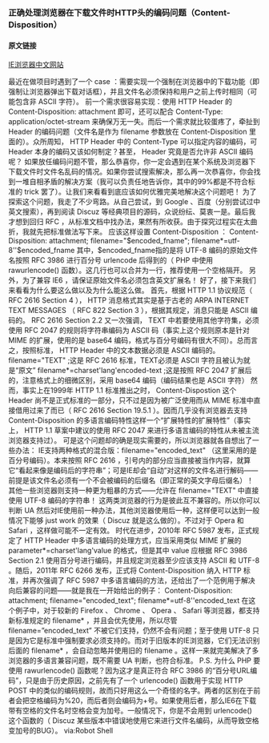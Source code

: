 ### 正确处理浏览器在下载文件时HTTP头的编码问题（Content-Disposition）

#### 原文链接
[IE浏览器中文网站](http://www.iefans.net/xiazai-wenjian-http-bianma-content-disposition/)

最近在做项目时遇到了一个 case ：需要实现一个强制在浏览器中的下载功能（即强制让浏览器弹出下载对话框），并且文件名必须保持和用户之前上传时相同（可能包含非 ASCII 字符）。 前一个需求很容易实现：使用 HTTP Header 的 Content-Disposition: attachment 即可，还可以配合 Content-Type: application/octet-stream 来确保万无一失。而后一个需求就比较蛋疼了，牵扯到 Header 的编码问题（文件名是作为 filename 参数放在 Content-Disposition 里面的）。众所周知， HTTP Header 中的 Content-Type 可以指定内容的编码，可 Header 本身的编码又该如何制定？甚至， Header 究竟是否允许非 ASCII 编码呢？ 如果放任编码问题不管，那么恭喜你，你一定会遇到在某个系统及浏览器下下载文件时文件名乱码的情况。如果你尝试搜索解决，那么再一次恭喜你，你会找到一堆自相矛盾的解决方案（我可以负责任地告诉你，其中的99%都是不符合标准的 trick 罢了）。让我们来看看到底应该如何优雅完美地解决这个问题吧！ 为了探索这个问题，我走了不少弯路。从自己尝试，到 Google 、百度（分别尝试过中英文搜索），再到阅读 Discuz 等经典项目的源码，众说纷纭、莫衷一是。最后我才想到回归 RFC ，从标准文档中找办法，果然有所收获。由于探究过程实在太曲折，我就先把标准做法写下来。
应该这样设置 Content-Disposition ：
Content-Disposition: attachment;
                      filename="$encoded_fname";
                      filename*=utf-8''$encoded_fname
其中，$encoded_fname指的是将 UTF-8 编码的原始文件名按照 RFC 3986 进行百分号 urlencode 后得到的（ PHP 中使用 rawurlencode() 函数）。这几行也可以合并为一行，推荐使用一个空格隔开。 另外，为了兼容 IE6 ，请保证原始文件名必须包含英文扩展名！
好了，接下来我们来看看为什么要这么做以及为什么能这么做。 首先，根据 HTTP 1.1 协议规范（ RFC 2616 Section 4 ）， HTTP 消息格式其实是基于古老的 ARPA INTERNET TEXT MESSAGES （ RFC 822 Section 3 ），根据其规定，消息只能是 ASCII 编码的。 RFC 2616 Section 2.2 又一次强调， TEXT 中若要使用其他字符集，必须使用 RFC 2047 的规则将字符串编码为 ASCII 码（事实上这个规则原本是针对 MIME 的扩展，使用的是 base64 编码，格式与百分号编码有很大不同）。总而言之，按照标准， HTTP Header 中的文本数据必须是 ASCII 编码的。
filename="TEXT"
 ;这是 RFC 2616 标准，TEXT必须是 ASCII 字符且被认为就是“原文”
filename*=charset'lang'encoded-text
 ;这是按照 RFC 2047 扩展后的，注意格式上的细微区别，采用 base64 编码（编码结果也是 ASCII 字符）
然而，事实上在1999年 HTTP 1.1 标准推出之时， Content-Dispostion 这个 Header 尚不是正式标准的一部分，只不过是因为被广泛使用而从 MIME 标准中直接借用过来了而已（ RFC 2616 Section 19.5.1 ）。因而几乎没有浏览器去支持 Content-Disposition 的多语言编码特性这样一个“扩展特性的扩展特性”（事实上， HTTP 1.1 草案中建议的使用 RFC 2047 来进行多语言编码的特性从未被主流浏览器支持过）。 可是这个问题却的确是现实需要的，所以浏览器就各自想出了一些办法：
IE支持两种格式的混合版：filename="encoded_text" （这里采用的是百分号编码）。本来按照 RFC 2616 ，引号内的部分应当直接被当作内容，就算它“看起来像是编码后的字符串”；可是IE却会“自动”对这样的文件名进行解码——前提是该文件名必须有一个不会被编码的后缀名（即正常的英文字母后缀名）！
其他一些浏览器则支持一种更为粗暴的方式——允许在 filename="TEXT" 中直接使用 UTF-8 编码的字符串！
这两类浏览器的行为是彼此互不兼容的。所以你可以判断 UA 然后对IE使用前一种办法，其他浏览器使用后一种，这样便可以达到一般情况下能够 just work 的效果（ Discuz 就是这么做的）。不过对于 Opera 和 Safari ，这样做可能不一定有效。 时代在进步，2010年 RFC 5987 发布，正式规定了 HTTP Header 中多语言编码的处理方式，应当采用类似 MIME 扩展的 parameter*=charset'lang'value 的格式，但是其中 value 应根据 RFC 3986 Section 2.1 使用百分号进行编码，并且规定浏览器至少应该支持 ASCII 和 UTF-8 。随后，2011年 RFC 6266 发布，正式将 Content-Disposition 纳入 HTTP 标准，并再次强调了 RFC 5987 中多语言编码的方法，还给出了一个范例用于解决向后兼容的问题——就是我在一开始给出的例子：
Content-Disposition: attachment;
                      filename="encoded_text";
                      filename*=utf-8''encoded_text
在这个例子中，对于较新的 Firefox 、 Chrome 、 Opera 、 Safari 等浏览器，都支持新标准规定的 filename* ，并且会优先使用，所以尽管 filename=”encoded_text” 不被它们支持，仍然不会有问题；至于使用 UTF-8 只是因为它是标准中强制要求必须支持的。而对于旧版本的IE浏览器，它们无法识别后面的 filename* ，会自动忽略并使用旧的 filename 。这样一来就完美解决了多浏览器的多语言兼容问题，既不需要 UA 判断，也符合标准。 P.S. 为什么 PHP 要使用 rawurlencode() 函数呢？因为这才是真正符合 RFC 3986 的“百分号URL编码”，只是由于历史原因，之前先有了一个 urlencode() 函数用于实现 HTTP POST 中的类似的编码规则，故而只好用这么一个奇怪的名字。两者的区别在于前者会把空格编码为%20，而后者则会编码为+号。如果使用后者，那么IE6在下载带有空格的文件名时空格会变为加号。一般情况下，你是不会用到 urlencode() 这个函数的（ Discuz 某些版本中错误地使用它来进行文件名编码，从而导致空格变加号的BUG）。 via:Robot Shell
